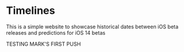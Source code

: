 # Timelines

This is a simple website to showcase historical dates between iOS beta releases and predictions for iOS 14 betas

TESTING MARK'S FIRST PUSH